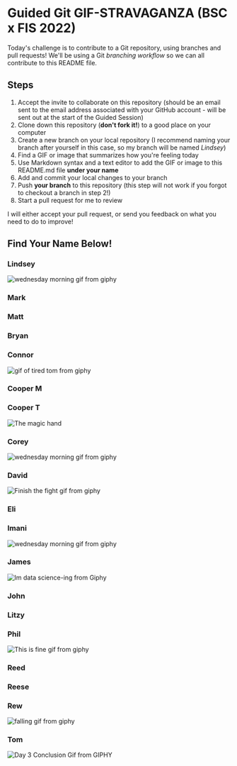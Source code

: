 # Guided Git GIF-STRAVAGANZA (BSC x FIS 2022)

Today's challenge is to contribute to a Git repository, using branches and pull requests! We'll be using a Git *branching workflow* so we can all contribute to this README file.

## Steps

1. Accept the invite to collaborate on this repository (should be an email sent to the email address associated with your GitHub account - will be sent out at the start of the Guided Session)
2. Clone down this repository (**don't fork it!**) to a good place on your computer
3. Create a new branch on your local repository (I recommend naming your branch after yourself in this case, so my branch will be named _Lindsey_)
4. Find a GIF or image that summarizes how you're feeling today
5. Use Markdown syntax and a text editor to add the GIF or image to this README.md file **under your name**
6. Add and commit your local changes to your branch
7. Push **your branch** to this repository (this step will not work if you forgot to checkout a branch in step 2!)
8. Start a pull request for me to review

I will either accept your pull request, or send you feedback on what you need to do to improve!

## Find Your Name Below!

### Lindsey

![wednesday morning gif from giphy](https://media.giphy.com/media/wdgX1eCnUd8ZzWIMi4/giphy-downsized.gif)

### Mark



### Matt



### Bryan



### Connor

![gif of tired tom from giphy](https://media.giphy.com/media/RTIGQQZwkGy9q/giphy-downsized.gif)

### Cooper M



### Cooper T
![The magic hand](https://media.giphy.com/media/pKW2KMWBu8ZAy00lss/giphy.gif)


### Corey

![wednesday morning gif from giphy](https://media.giphy.com/media/p8Uw3hzdAE2dO/giphy.gif)

### David
![Finish the fight gif from giphy](https://media.giphy.com/media/xiEUIhXadorPr9tait/giphy-downsized.gif)


### Eli



### Imani

![wednesday morning gif from giphy](https://media.giphy.com/media/xkmNi280NkrcY/giphy.gif)

### James
![Im data science-ing from Giphy](https://media.giphy.com/media/l46CyJmS9KUbokzsI/giphy-downsized.gif)


### John



### Litzy



### Phil

![This is fine gif from giphy](https://media.giphy.com/media/NTur7XlVDUdqM/giphy.gif)

### Reed



### Reese



### Rew

![falling gif from giphy](https://media.giphy.com/media/Dc1w8y69enroY/giphy.gif)

### Tom

![Day 3 Conclusion Gif from GIPHY](https://media.giphy.com/media/5PiIuCHlkQ58Y/giphy.gif)

